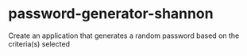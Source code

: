 # password-generator-shannon
Create an application that generates a random password based on the criteria(s) selected
